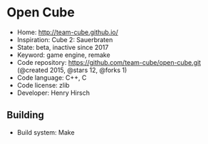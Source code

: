 # Open Cube

- Home: http://team-cube.github.io/
- Inspiration: Cube 2: Sauerbraten
- State: beta, inactive since 2017
- Keyword: game engine, remake
- Code repository: https://github.com/team-cube/open-cube.git (@created 2015, @stars 12, @forks 1)
- Code language: C++, C
- Code license: zlib
- Developer: Henry Hirsch

## Building

- Build system: Make
